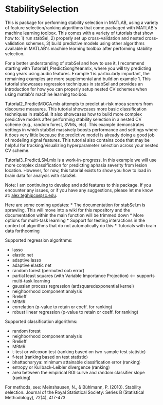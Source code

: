 # StabilitySelection
This is package for performing stability selection in MATLAB, using a variety of feature selection/ranking algorithms that come packaged with MATLAB's machine learning toolbox. This comes with a variety of tutorials that show how to: 1) run stabSel, 2) properly set up cross-validation and nested cross-validation schemes, 3) build predictive models using other algorithms available in MATLAB's machine learning toolbox after performing stability selection.

For a better understanding of stabSel and how to use it, I recommend starting with Tutorial1_PredictSongYear.mlx, where you will try predicting song years using audio features. Example 1 is particularly important, the remaining examples are more supplemental and build on example 1. This tutorial showcases regression techniques in stabSel and provides an introduction for how you can properly setup nested CV schemes when using matlab's machine learning toolbox. 

Tutorial2_PredictMOCA.mlx attempts to predict at-risk moca scorers from discourse measures. This tutorial showcases more basic classification techniques in stabSel. It also showcases how to build more complex predictive models after performing stability selection in a nested CV scheme (e.g., random forest, SVMs, etc). This example demonstrates settings in which stabSel massively boosts performance and settings where it does very little because the predictive model is already doing a good job of modeling signal features. This tutorial also contains code that may be helpful for tracking/visualizing hyperparameter selection across your nested CV scheme. 

Tutorial3_PredictLSM.mlx is a work-in-progress. In this example we will use more complex classification for predicting aphasia severity from lesion location. However, for now, this tutorial exists to show you how to load in brain data for analysis with stabSel.

Note: I am continuing to develop and add features to this package. If you encounter any issues, or if you have any suggestions, please let me know at: alex.teghipco@sc.edu. 

Here are some coming updates: 
	* The documentation for stabSel.m is sprawling. This will move into a wiki for this repository and the documentation within the main function will be trimmed down 
	* More options for multi-task learning
	* Support for testing interactions in the context of algorithms that do not automatically do this
	* Tutorials with brain data forthcoming

Supported regression algorithms: 
- lasso
- elastic net
- adaptive lasso
- adaptive elastic net
- random forest (permuted oob error)
- partial least squares (with Variable Importance Projection) <-- supports multi-task learning
- gaussian process regression (ardsquaredexponential kernel)
- neighborhood component analysis
- Rrelieff
- MRMR
- correlation (p-value to retain or coeff. for ranking)
- robust linear regression (p-value to retain or coeff. for ranking)

Supported classification algorithms:
- random forest
- neighborhood component analysis
- Rrelieff
- MRMR
- t-test or wilcoxon test (ranking based on two-sample test statistic)
- f-test (ranking based on test statistic)
- bhattacharyya: minimum attainable classification error  (ranking)
- entropy or Kullback-Leibler divergence (ranking)
- area between the empirical ROI curve and random classifier slope (ranking)

For methods, see: 
Meinshausen, N., & Bühlmann, P. (2010). Stability selection. Journal of the Royal Statistical Society: Series B (Statistical Methodology), 72(4), 417-473.
